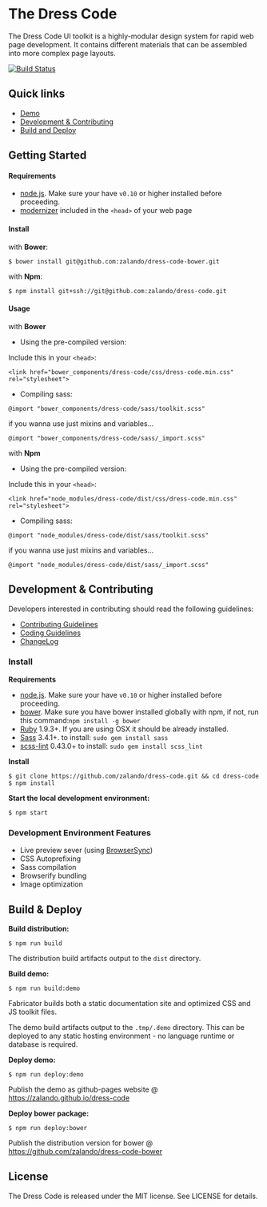 # The Dress Code

The Dress Code UI toolkit is a highly-modular design system for rapid web page development. It contains different materials that can be assembled into more complex page layouts.

[![Build Status](https://travis-ci.org/zalando/dress-code.svg)](https://travis-ci.org/zalando/dress-code)

## Quick links

* [Demo](http://zalando.github.io/dress-code/)
* [Development & Contributing](#development)
* [Build and Deploy](#build-and-deploy)

## Getting Started

#### Requirements

* [node.js](http://nodejs.org). Make sure your have `v0.10` or higher installed before proceeding.
* [modernizer](https://modernizr.com/) included in the ```<head>``` of your web page

#### Install

with **Bower**:

```
$ bower install git@github.com:zalando/dress-code-bower.git
```

with **Npm**:

```
$ npm install git+ssh://git@github.com:zalando/dress-code.git
```

#### Usage

with **Bower**

- Using the pre-compiled version:

Include this in your ```<head>```:

```
<link href="bower_components/dress-code/css/dress-code.min.css" rel="stylesheet">
```

- Compiling sass:

```
@import "bower_components/dress-code/sass/toolkit.scss" 
```

if you wanna use just mixins and variables...

```
@import "bower_components/dress-code/sass/_import.scss" 
```

with **Npm**

- Using the pre-compiled version:

Include this in your ```<head>```:

```
<link href="node_modules/dress-code/dist/css/dress-code.min.css" rel="stylesheet">
```

- Compiling sass:

```
@import "node_modules/dress-code/dist/sass/toolkit.scss" 
```

if you wanna use just mixins and variables...

```
@import "node_modules/dress-code/dist/sass/_import.scss" 
```


## <a name="development"> Development & Contributing

Developers interested in contributing should read the following guidelines:

- [Contributing Guidelines](docs/guides/CONTRIBUTING.md)
- [Coding Guidelines](docs/guides/CODING.md)
- [ChangeLog](CHANGELOG.md)


### Install

**Requirements**

* [node.js](http://nodejs.org). Make sure your have `v0.10` or higher installed before proceeding.
* [bower](http://bower.io/). Make sure you have bower installed globally with npm, if not, run this command:```npm install -g bower```
* [Ruby](https://www.ruby-lang.org/en/documentation/installation/) 1.9.3+. If you are using OSX it should be already installed.
* [Sass](http://sass-lang.com/install) 3.4.1+. to install: ```sudo gem install sass```
* [scss-lint](https://github.com/brigade/scss-lint) 0.43.0+ to install: ```sudo gem install scss_lint```

**Install**

```
$ git clone https://github.com/zalando/dress-code.git && cd dress-code
$ npm install
```

**Start the local development environment:**

```
$ npm start
```

### Development Environment Features

- Live preview sever (using [BrowserSync](http://www.browsersync.io/))
- CSS Autoprefixing
- Sass compilation
- Browserify bundling
- Image optimization

## <a name="build-and-deploy"> Build & Deploy

**Build distribution:**

```
$ npm run build
```

The distribution build artifacts output to the `dist` directory.


**Build demo:**

```
$ npm run build:demo
```

Fabricator builds both a static documentation site and optimized CSS and JS toolkit files.

The demo build artifacts output to the `.tmp/.demo` directory. This can be deployed to any static hosting environment - no language runtime or database is required.


**Deploy demo:**

```
$ npm run deploy:demo
```

Publish the demo as github-pages website @ https://zalando.github.io/dress-code


**Deploy bower package:**

```
$ npm run deploy:bower
```

Publish the distribution version for bower @ https://github.com/zalando/dress-code-bower  

## License

The Dress Code is released under the MIT license. See LICENSE for details.
